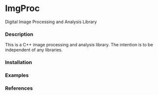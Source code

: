 # ImgProc
Digital Image Processing and Analysis Library

### Description
This is a C++ image processing and analysis library. The intention is to be independent of any libraries.

### Installation

### Examples

### References

